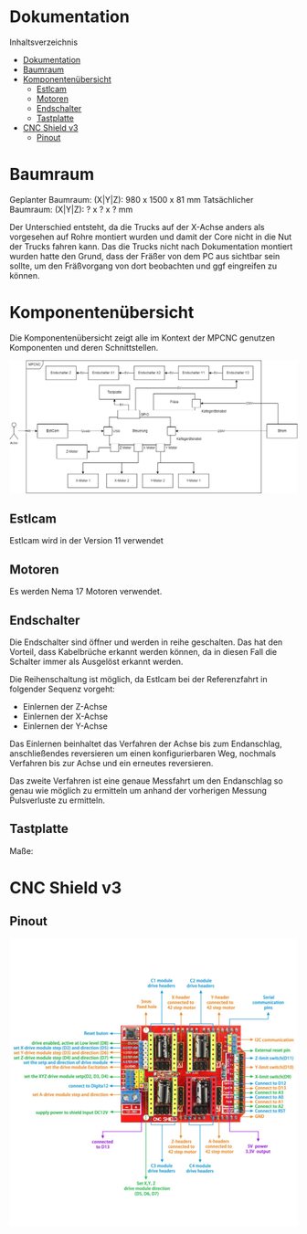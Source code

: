 # Dokumentation

Inhaltsverzeichnis

- [Dokumentation](#dokumentation)
- [Baumraum](#baumraum)
- [Komponentenübersicht](#komponentenübersicht)
  - [Estlcam](#estlcam)
  - [Motoren](#motoren)
  - [Endschalter](#endschalter)
  - [Tastplatte](#tastplatte)
- [CNC Shield v3](#cnc-shield-v3)
  - [Pinout](#pinout)

# Baumraum
Geplanter Baumraum: (X|Y|Z): 980 x 1500 x 81 mm
Tatsächlicher Baumraum: (X|Y|Z): ? x ? x ? mm

Der Unterschied entsteht, da die Trucks auf der X-Achse anders als vorgesehen auf Rohre montiert wurden und damit der Core nicht in die Nut der Trucks fahren kann. Das die Trucks nicht nach Dokumentation montiert wurden hatte den Grund, dass der Fräßer von dem PC aus sichtbar sein sollte, um den Fräßvorgang von dort beobachten und ggf eingreifen zu können.

# Komponentenübersicht

Die Komponentenübersicht zeigt alle im Kontext der MPCNC genutzen Komponenten und deren Schnittstellen. 

<img src="MPCNC_Component_View.png" style="background-color: white;">


## Estlcam
Estlcam wird in der Version 11 verwendet

## Motoren
Es werden Nema 17 Motoren verwendet.

## Endschalter
Die Endschalter sind öffner und werden in reihe geschalten. Das hat den Vorteil, dass Kabelbrüche erkannt werden können, da in diesen Fall die Schalter immer als Ausgelöst erkannt werden. 

Die Reihenschaltung ist möglich, da Estlcam bei der Referenzfahrt in folgender Sequenz vorgeht:
 
- Einlernen der Z-Achse 
- Einlernen der X-Achse
- Einlernen der Y-Achse

Das Einlernen beinhaltet das Verfahren der Achse bis zum Endanschlag, anschließendes reversieren um einen konfigurierbaren Weg, nochmals Verfahren bis zur Achse und ein erneutes reversieren.

Das zweite Verfahren ist eine genaue Messfahrt um den Endanschlag so genau wie möglich zu ermitteln um anhand der vorherigen Messung Pulsverluste zu ermitteln.

## Tastplatte
Maße: 


# CNC Shield v3

## Pinout

<img src="CNC Shield v3.jpg" style="background-color: white;">
